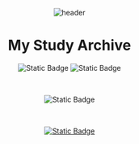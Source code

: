 
<div align = "center">


![header](https://capsule-render.vercel.app/api?type=cylinder&text=밤토리%20wwww&color=timeGradient&animation=blink)
<!--  
**baamtoll/baamtoll** is a ✨ _special_ ✨ repository because its `README.md` (this file) appears on your GitHub profile.

Here are some ideas to get you started:

- 🔭 I’m currently working on ...
- 🌱 I’m currently learning ...
- 👯 I’m looking to collaborate on ...
- 🤔 I’m looking for help with ...
- 💬 Ask me about ...
- 📫 How to reach me: ...
- 😄 Pronouns: ...
- ⚡ Fun fact: ...
-->
<div align = "center">
  
# My Study Archive

 ![Static Badge](https://img.shields.io/badge/python-3776AB?style=for-the-badge&logo=Python&logoColor=white&color=3776AB)
 ![Static Badge](https://img.shields.io/badge/arduino-00878F?style=for-the-badge&logo=Arduino&logoColor=black&color=00878F)
</div>
<br/>

![Static Badge](https://img.shields.io/badge/c%2B%2B-00599C?style=for-the-badge&logo=C%2B%2B&logoColor=yellow&color=00599C)
</div>
<br/>

<div align = "center">
  
<a href="mailto:loveisblue78@gmail.com">
  
![Static Badge](https://img.shields.io/badge/gmail-EA4335?style=for-the-badge&logo=gmail&logoColor=white&color=EA4335)


